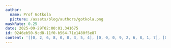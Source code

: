 ```yaml
---
author:
  name: Prof Gotkola
  picture: /assets/blog/authors/gotkola.png
maskRate: 0.25
date: 2025-09-29T02:00:01.341675
id: 0246eb50-9cd8-11f0-b564-71e1480f5e87
content: '[[0, 2, 6, 8, 0, 0, 3, 5, 4], [0, 0, 0, 9, 2, 6, 8, 1, 7], [0, 7, 0, 5, 3, 4, 9, 2, 6], [7, 1, 9, 2, 4, 3, 6, 8, 5], [2, 6, 8, 7, 9, 5, 0, 3, 1], [5, 3, 0, 0, 1, 8, 0, 9, 0], [4, 5, 0, 3, 6, 9, 1, 0, 8], [6, 9, 0, 1, 0, 2, 0, 4, 3], [0, 8, 0, 4, 5, 7, 2, 6, 9]]'
---
```

